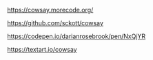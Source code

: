 https://cowsay.morecode.org/

https://github.com/sckott/cowsay

https://codepen.io/darianrosebrook/pen/NxQjYR



https://textart.io/cowsay